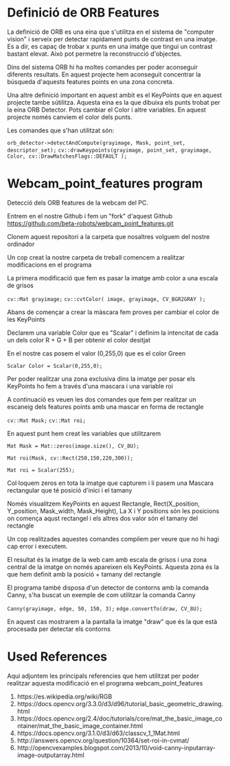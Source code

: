 # Definició de ORB Features

La definició de ORB es una eina que s'utilitza en el sistema de "computer vision" i serveix per detectar rapidament punts de contrast en una imatge. Es a dir, es capaç de trobar x punts en una imatge que tingui un contrast bastant elevat. Això pot permetre la reconstrucció d'objectes.

Dins del sistema ORB hi ha moltes comandes per poder aconseguir diferents resultats. En aquest projecte hem aconseguit concentrar la búsqueda d'aquests features points en una zona concreta.

Una altre definició important en aquest ambit es el KeyPoints que en aquest projecte tambe sútilitza. Aquesta eina es la que dibuixa els punts trobat per la eina ORB Detector. Pots cambiar el Color i altre variables. En aquest projecte només canviem el color dels punts.

Les comandes que s'han utilitzat són:

```orb_detector->detectAndCompute(grayimage, Mask, point_set, descriptor_set);```
```cv::drawKeypoints(grayimage, point_set, grayimage, Color, cv::DrawMatchesFlags::DEFAULT );```

# Webcam_point_features program

Detecció dels ORB features de la webcam del PC.


Entrem en el nostre Github i fem un "fork" d'aquest Github https://github.com/beta-robots/webcam_point_features.git

Clonem aquest repositori a la carpeta que nosaltres volguem del nostre ordinador

Un cop creat la nostre carpeta de treball comencem a realitzar modificacions en el programa

La primera modificació que fem es pasar la imatge amb color a una escala de grisos

```cv::Mat grayimage;```
```cv::cvtColor( image, grayimage, CV_BGR2GRAY );```

Abans de començar a crear la màscara fem proves per cambiar el color de les KeyPoints

Declarem una variable Color que es "Scalar" i definim la intencitat de cada un dels color R + G + B per obtenir el color desitjat

En el nostre cas posem el valor (0,255,0) que es el color Green

```Scalar Color = Scalar(0,255,0);```

Per poder realitzar una zona exclusiva dins la imatge per posar els KeyPoints ho fem a través d'una mascara i una variable roi

A continuació es veuen les dos comandes que fem per realitzar un escaneig dels features points amb una mascar en forma de rectangle

```cv::Mat Mask;```
```cv::Mat roi;```

En aquest punt hem creat les variables que utilitzarem

```Mat Mask = Mat::zeros(image.size(), CV_8U);```

```Mat roi(Mask, cv::Rect(250,150,220,300));```

```Mat roi = Scalar(255);```

Col·loquem zeros en tota la imatge que capturem i li pasem una Mascara rectangular que té posició d'inici i el tamany

Només visualitzem KeyPoints en aquest Rectangle, Rect(X_position, Y_position, Mask_width, Mask_Height), La X i Y positions són les posicions on comença aqust rectangel i els altres dos valor són el tamany del rectangle

Un cop realitzades aquestes comandes compilem per veure que no hi hagi cap error i executem.

El resultat és la imatge de la web cam amb escala de grisos i una zona central de la imatge on només apareixen els KeyPoints. Aquesta zona és la que hem definit amb la posició + tamany del rectangle

El programa també disposa d'un detector de contorns amb la comanda Canny, s'ha buscat un exemple de com utilitzar la comanda Canny


```Canny(grayimage, edge, 50, 150, 3);```
```edge.convertTo(draw, CV_8U);```

En aquest cas mostrarem a la pantalla la imatge "draw" que és la que està procesada per detectar els contorns        

# Used References

Aqui adjuntem les principals referencies que hem utilitzat per poder realitzar aquesta modificació en el programa webcam_point_features

<ol>
  
<li>https://es.wikipedia.org/wiki/RGB</li>

<li>https://docs.opencv.org/3.3.0/d3/d96/tutorial_basic_geometric_drawing.html</li>

<li>https://docs.opencv.org/2.4/doc/tutorials/core/mat_the_basic_image_container/mat_the_basic_image_container.html</li>

<li>https://docs.opencv.org/3.1.0/d3/d63/classcv_1_1Mat.html</li>

<li>http://answers.opencv.org/question/10364/set-roi-in-cvmat/</li>

<li>http://opencvexamples.blogspot.com/2013/10/void-canny-inputarray-image-outputarray.html</li>

</ol>


